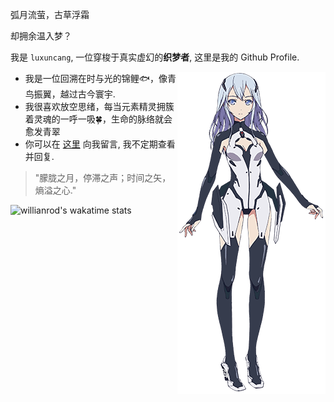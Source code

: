 弧月流萤，古草浮霜

却拥余温入梦？

我是 `luxuncang`, 一位穿梭于真实虚幻的**织梦者**, 这里是我的 Github Profile. 

<img align='right' src='蕾西亚.png' width='237px' height='516'></img>

 - 我是一位回溯在时与光的锦鲤🐟，像青鸟振翼，越过古今寰宇.
 - 我很喜欢放空思绪，每当元素精灵拥簇着灵魂的一呼一吸🍀，生命的脉络就会愈发青翠
 - 你可以在 [这里](https://github.com/luxuncang/luxuncang/issues) 向我留言, 我不定期查看并回复.

> "朦胧之月，停滞之声；时间之矢，熵溢之心."

![willianrod's wakatime stats](https://github-readme-stats.vercel.app/api/wakatime?username=luxuncang&theme=tokyonight)
